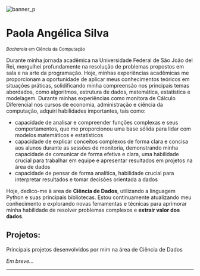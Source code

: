 
![banner_p](https://github.com/paolaangel05/data_science/assets/104911878/3f8a1be6-d391-4de3-86a0-b45485e0e74e)

# Paola Angélica Silva
<sub>*Bacharela* em Ciência da Computação</sub>

Durante minha jornada acadêmica na Universidade Federal de São João del Rei, mergulhei profundamente na resolução de problemas propostos em sala e na arte da programação. Hoje, minhas experiências acadêmicas me proporcionam a oportunidade de aplicar meus conhecimentos teóricos em situações práticas, solidificando minha compreensão nos principais temas abordados, como algoritmos, estrutura de dados, matemática, estatística e modelagem.
Durante minhas experiências como monitora de Cálculo Diferencial nos cursos de economia, administração e ciência da computação, adquiri habilidades importantes, tais como:
- capacidade de analisar e compreender funções complexas e seus comportamentos, que me proporcionou uma base sólida para lidar com modelos matemáticos e estatísticos
- capacidade de explicar conceitos complexos de forma clara e concisa aos alunos durante as sessões de monitoria, demonstrando minha capacidade de comunicar de forma efetiva e clara, uma habilidade crucial para trabalhar em equipe e apresentar resultados em projetos na área de dados
- capacidade de pensar de forma analítica, habilidade crucial para interpretar resultados e tomar decisões orientada a dados

Hoje, dedico-me à area de **Ciência de Dados**, utilizando a linguagem Python e suas principais bibliotecas. Estou continuamente atualizando meu conhecimento e explorando novas ferramentas e técnicas para aprimorar minha habilidade de resolver problemas complexos e **extrair valor dos dados**.

## Projetos:
Principais projetos desenvolvidos por mim na área de Ciência de Dados


*Em breve...*


<hr>
